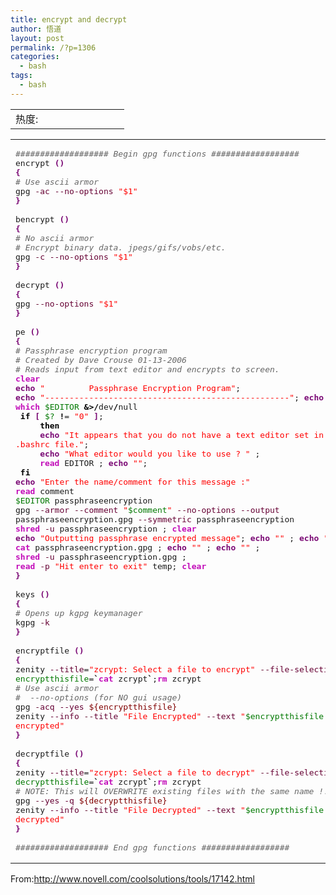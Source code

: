 ```yaml
---
title: encrypt and decrypt
author: 悟道
layout: post
permalink: /?p=1306
categories:
  - bash
tags:
  - bash
---
```

<table>
  <tr cellpadding=0><td>
    热度:
  </td><td cellpadding=0><img src='http://210.75.224.29/wordpress/wp-content/plugins/statpresscn/images/sun.gif' width=10 height=10 border=0 /></td><td cellpadding=0><img src='http://210.75.224.29/wordpress/wp-content/plugins/statpresscn/images/sun_dark.gif' width=10 height=10 border=0 /></td><td cellpadding=0><img src='http://210.75.224.29/wordpress/wp-content/plugins/statpresscn/images/sun_dark.gif' width=10 height=10 border=0 /></td><td cellpadding=0><img src='http://210.75.224.29/wordpress/wp-content/plugins/statpresscn/images/sun_dark.gif' width=10 height=10 border=0 /></td><td cellpadding=0><img src='http://210.75.224.29/wordpress/wp-content/plugins/statpresscn/images/sun_dark.gif' width=10 height=10 border=0 /></td></tr>
</table>

<div class="wp_codebox">
  <table>
    <tr id="p1306144">
      <td class="code" id="p1306code144">
        <pre class="bash" style="font-family:monospace;"><span style="color: #666666; font-style: italic;">################### Begin gpg functions ##################</span>
encrypt <span style="color: #7a0874; font-weight: bold;">&#40;</span><span style="color: #7a0874; font-weight: bold;">&#41;</span>
<span style="color: #7a0874; font-weight: bold;">&#123;</span>
<span style="color: #666666; font-style: italic;"># Use ascii armor</span>
gpg <span style="color: #660033;">-ac</span> <span style="color: #660033;">--no-options</span> <span style="color: #ff0000;">"$1"</span>
<span style="color: #7a0874; font-weight: bold;">&#125;</span>
&nbsp;
bencrypt <span style="color: #7a0874; font-weight: bold;">&#40;</span><span style="color: #7a0874; font-weight: bold;">&#41;</span>
<span style="color: #7a0874; font-weight: bold;">&#123;</span>
<span style="color: #666666; font-style: italic;"># No ascii armor</span>
<span style="color: #666666; font-style: italic;"># Encrypt binary data. jpegs/gifs/vobs/etc.</span>
gpg <span style="color: #660033;">-c</span> <span style="color: #660033;">--no-options</span> <span style="color: #ff0000;">"$1"</span>
<span style="color: #7a0874; font-weight: bold;">&#125;</span>
&nbsp;
decrypt <span style="color: #7a0874; font-weight: bold;">&#40;</span><span style="color: #7a0874; font-weight: bold;">&#41;</span>
<span style="color: #7a0874; font-weight: bold;">&#123;</span>
gpg <span style="color: #660033;">--no-options</span> <span style="color: #ff0000;">"$1"</span>
<span style="color: #7a0874; font-weight: bold;">&#125;</span>
&nbsp;
pe <span style="color: #7a0874; font-weight: bold;">&#40;</span><span style="color: #7a0874; font-weight: bold;">&#41;</span>
<span style="color: #7a0874; font-weight: bold;">&#123;</span>
<span style="color: #666666; font-style: italic;"># Passphrase encryption program</span>
<span style="color: #666666; font-style: italic;"># Created by Dave Crouse 01-13-2006</span>
<span style="color: #666666; font-style: italic;"># Reads input from text editor and encrypts to screen.</span>
<span style="color: #c20cb9; font-weight: bold;">clear</span>
<span style="color: #7a0874; font-weight: bold;">echo</span> <span style="color: #ff0000;">"         Passphrase Encryption Program"</span>;
<span style="color: #7a0874; font-weight: bold;">echo</span> <span style="color: #ff0000;">"--------------------------------------------------"</span>; <span style="color: #7a0874; font-weight: bold;">echo</span> <span style="color: #ff0000;">""</span>;
<span style="color: #c20cb9; font-weight: bold;">which</span> <span style="color: #007800;">$EDITOR</span> <span style="color: #000000; font-weight: bold;">&&gt;/</span>dev<span style="color: #000000; font-weight: bold;">/</span>null
 <span style="color: #000000; font-weight: bold;">if</span> <span style="color: #7a0874; font-weight: bold;">&#91;</span> <span style="color: #007800;">$?</span> <span style="color: #000000; font-weight: bold;">!</span>= <span style="color: #ff0000;">"0"</span> <span style="color: #7a0874; font-weight: bold;">&#93;</span>;
     <span style="color: #000000; font-weight: bold;">then</span>
     <span style="color: #7a0874; font-weight: bold;">echo</span> <span style="color: #ff0000;">"It appears that you do not have a text editor set in your
.bashrc file."</span>;
     <span style="color: #7a0874; font-weight: bold;">echo</span> <span style="color: #ff0000;">"What editor would you like to use ? "</span> ;
     <span style="color: #c20cb9; font-weight: bold;">read</span> EDITOR ; <span style="color: #7a0874; font-weight: bold;">echo</span> <span style="color: #ff0000;">""</span>;
 <span style="color: #000000; font-weight: bold;">fi</span>
<span style="color: #7a0874; font-weight: bold;">echo</span> <span style="color: #ff0000;">"Enter the name/comment for this message :"</span>
<span style="color: #c20cb9; font-weight: bold;">read</span> comment
<span style="color: #007800;">$EDITOR</span> passphraseencryption
gpg <span style="color: #660033;">--armor</span> <span style="color: #660033;">--comment</span> <span style="color: #ff0000;">"<span style="color: #007800;">$comment</span>"</span> <span style="color: #660033;">--no-options</span> <span style="color: #660033;">--output</span>
passphraseencryption.gpg <span style="color: #660033;">--symmetric</span> passphraseencryption
<span style="color: #c20cb9; font-weight: bold;">shred</span> <span style="color: #660033;">-u</span> passphraseencryption ; <span style="color: #c20cb9; font-weight: bold;">clear</span>
<span style="color: #7a0874; font-weight: bold;">echo</span> <span style="color: #ff0000;">"Outputting passphrase encrypted message"</span>; <span style="color: #7a0874; font-weight: bold;">echo</span> <span style="color: #ff0000;">""</span> ; <span style="color: #7a0874; font-weight: bold;">echo</span> <span style="color: #ff0000;">""</span> ;
<span style="color: #c20cb9; font-weight: bold;">cat</span> passphraseencryption.gpg ; <span style="color: #7a0874; font-weight: bold;">echo</span> <span style="color: #ff0000;">""</span> ; <span style="color: #7a0874; font-weight: bold;">echo</span> <span style="color: #ff0000;">""</span> ;
<span style="color: #c20cb9; font-weight: bold;">shred</span> <span style="color: #660033;">-u</span> passphraseencryption.gpg ;
<span style="color: #c20cb9; font-weight: bold;">read</span> <span style="color: #660033;">-p</span> <span style="color: #ff0000;">"Hit enter to exit"</span> temp; <span style="color: #c20cb9; font-weight: bold;">clear</span>
<span style="color: #7a0874; font-weight: bold;">&#125;</span>
&nbsp;
keys <span style="color: #7a0874; font-weight: bold;">&#40;</span><span style="color: #7a0874; font-weight: bold;">&#41;</span>
<span style="color: #7a0874; font-weight: bold;">&#123;</span>
<span style="color: #666666; font-style: italic;"># Opens up kgpg keymanager</span>
kgpg <span style="color: #660033;">-k</span>
<span style="color: #7a0874; font-weight: bold;">&#125;</span>
&nbsp;
encryptfile <span style="color: #7a0874; font-weight: bold;">&#40;</span><span style="color: #7a0874; font-weight: bold;">&#41;</span>
<span style="color: #7a0874; font-weight: bold;">&#123;</span>
zenity <span style="color: #660033;">--title</span>=<span style="color: #ff0000;">"zcrypt: Select a file to encrypt"</span> <span style="color: #660033;">--file-selection</span> <span style="color: #000000; font-weight: bold;">&gt;</span> zcrypt
<span style="color: #007800;">encryptthisfile</span>=<span style="color: #000000; font-weight: bold;">`</span><span style="color: #c20cb9; font-weight: bold;">cat</span> zcrypt<span style="color: #000000; font-weight: bold;">`</span>;<span style="color: #c20cb9; font-weight: bold;">rm</span> zcrypt
<span style="color: #666666; font-style: italic;"># Use ascii armor</span>
<span style="color: #666666; font-style: italic;">#  --no-options (for NO gui usage)</span>
gpg <span style="color: #660033;">-acq</span> <span style="color: #660033;">--yes</span> <span style="color: #800000;">${encryptthisfile}</span>
zenity <span style="color: #660033;">--info</span> <span style="color: #660033;">--title</span> <span style="color: #ff0000;">"File Encrypted"</span> <span style="color: #660033;">--text</span> <span style="color: #ff0000;">"<span style="color: #007800;">$encryptthisfile</span> has been
encrypted"</span>
<span style="color: #7a0874; font-weight: bold;">&#125;</span>
&nbsp;
decryptfile <span style="color: #7a0874; font-weight: bold;">&#40;</span><span style="color: #7a0874; font-weight: bold;">&#41;</span>
<span style="color: #7a0874; font-weight: bold;">&#123;</span>
zenity <span style="color: #660033;">--title</span>=<span style="color: #ff0000;">"zcrypt: Select a file to decrypt"</span> <span style="color: #660033;">--file-selection</span> <span style="color: #000000; font-weight: bold;">&gt;</span> zcrypt
<span style="color: #007800;">decryptthisfile</span>=<span style="color: #000000; font-weight: bold;">`</span><span style="color: #c20cb9; font-weight: bold;">cat</span> zcrypt<span style="color: #000000; font-weight: bold;">`</span>;<span style="color: #c20cb9; font-weight: bold;">rm</span> zcrypt
<span style="color: #666666; font-style: italic;"># NOTE: This will OVERWRITE existing files with the same name !!!</span>
gpg <span style="color: #660033;">--yes</span> <span style="color: #660033;">-q</span> <span style="color: #800000;">${decryptthisfile}</span>
zenity <span style="color: #660033;">--info</span> <span style="color: #660033;">--title</span> <span style="color: #ff0000;">"File Decrypted"</span> <span style="color: #660033;">--text</span> <span style="color: #ff0000;">"<span style="color: #007800;">$encryptthisfile</span> has been
decrypted"</span>
<span style="color: #7a0874; font-weight: bold;">&#125;</span>
&nbsp;
<span style="color: #666666; font-style: italic;">################### End gpg functions ##################</span></pre>
      </td>
    </tr>
  </table>
</div>

From:<http://www.novell.com/coolsolutions/tools/17142.html>